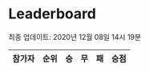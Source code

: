 # Leaderboard
최종 업데이트: 2020년 12월 08일 14시 19분




| 참가자 | 순위 | 승 | 무 | 패 | 승점 |
|:---:|:---:|:---:|:---:|:---:|:---:|